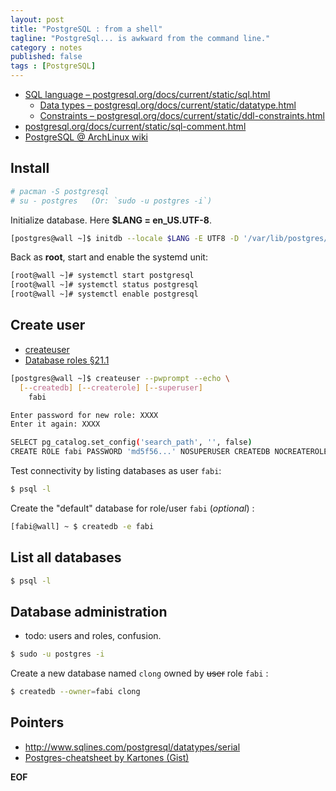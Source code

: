 ```yaml
---
layout: post
title: "PostgreSQL : from a shell"
tagline: "PostgreSql... is awkward from the command line."
category : notes
published: false
tags : [PostgreSQL]
---
```


* [SQL language &ndash; postgresql.org/docs/current/static/sql.html](https://www.postgresql.org/docs/current/static/sql.html)
    - [Data types &ndash; postgresql.org/docs/current/static/datatype.html](https://www.postgresql.org/docs/current/static/datatype.html)
    - [Constraints &ndash; postgresql.org/docs/current/static/ddl-constraints.html](https://www.postgresql.org/docs/current/static/ddl-constraints.html)
* [postgresql.org/docs/current/static/sql-comment.html](https://www.postgresql.org/docs/current/static/sql-comment.html)
* [PostgreSQL @ ArchLinux wiki](https://wiki.archlinux.org/index.php/PostgreSQL)

## Install

```bash
# pacman -S postgresql
# su - postgres   (Or: `sudo -u postgres -i`)
```

Initialize database. Here __$LANG = en_US.UTF-8__.

```bash
[postgres@wall ~]$ initdb --locale $LANG -E UTF8 -D '/var/lib/postgres/data'
```

Back as __root__, start and enable the systemd unit:

```bash
[root@wall ~]# systemctl start postgresql
[root@wall ~]# systemctl status postgresql
[root@wall ~]# systemctl enable postgresql
```

## Create user

* [createuser](https://www.postgresql.org/docs/current/static/app-createuser.html)
* [Database roles §21.1](https://www.postgresql.org/docs/10/static/database-roles.html)

```bash
[postgres@wall ~]$ createuser --pwprompt --echo \
  [--createdb] [--createrole] [--superuser]
    fabi

Enter password for new role: XXXX
Enter it again: XXXX

SELECT pg_catalog.set_config('search_path', '', false)
CREATE ROLE fabi PASSWORD 'md5f56...' NOSUPERUSER CREATEDB NOCREATEROLE INHERIT LOGIN;
```

Test connectivity by listing databases as user `fabi`:

```bash
$ psql -l
```

Create the "default" database for role/user `fabi` (_optional_) :

```bash
[fabi@wall] ~ $ createdb -e fabi
```

## List all databases

```bash
$ psql -l
```

## Database administration

* todo: users and roles, confusion.

```bash
$ sudo -u postgres -i
```

Create a new database named `clong` owned by ~~user~~ role `fabi` :

```bash
$ createdb --owner=fabi clong
```

## Pointers

* <http://www.sqlines.com/postgresql/datatypes/serial>
* [Postgres-cheatsheet by Kartones (Gist)](https://gist.github.com/Kartones/dd3ff5ec5ea238d4c546)

__EOF__
